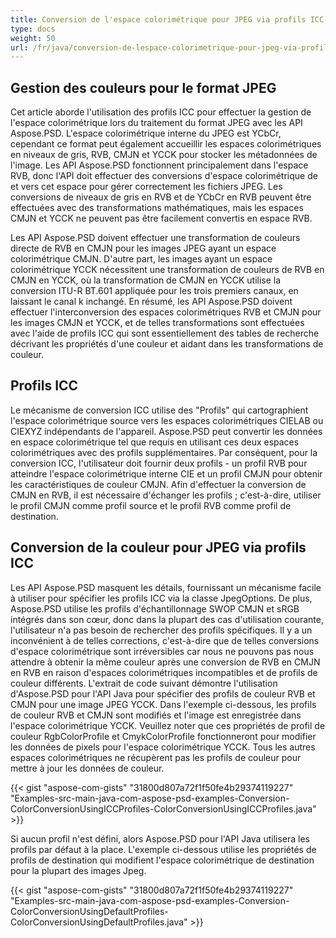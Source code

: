 ```yaml
---
title: Conversion de l'espace colorimétrique pour JPEG via profils ICC
type: docs
weight: 50
url: /fr/java/conversion-de-lespace-colorimetrique-pour-jpeg-via-profils-icc/
---
```


## **Gestion des couleurs pour le format JPEG**

Cet article aborde l'utilisation des profils ICC pour effectuer la gestion de l'espace colorimétrique lors du traitement du format JPEG avec les API Aspose.PSD. L'espace colorimétrique interne du JPEG est YCbCr, cependant ce format peut également accueillir les espaces colorimétriques en niveaux de gris, RVB, CMJN et YCCK pour stocker les métadonnées de l'image. Les API Aspose.PSD fonctionnent principalement dans l'espace RVB, donc l'API doit effectuer des conversions d'espace colorimétrique de et vers cet espace pour gérer correctement les fichiers JPEG. Les conversions de niveaux de gris en RVB et de YCbCr en RVB peuvent être effectuées avec des transformations mathématiques, mais les espaces CMJN et YCCK ne peuvent pas être facilement convertis en espace RVB.

Les API Aspose.PSD doivent effectuer une transformation de couleurs directe de RVB en CMJN pour les images JPEG ayant un espace colorimétrique CMJN. D'autre part, les images ayant un espace colorimétrique YCCK nécessitent une transformation de couleurs de RVB en CMJN en YCCK, où la transformation de CMJN en YCCK utilise la conversion ITU-R BT.601 appliquée pour les trois premiers canaux, en laissant le canal k inchangé. En résumé, les API Aspose.PSD doivent effectuer l'interconversion des espaces colorimétriques RVB et CMJN pour les images CMJN et YCCK, et de telles transformations sont effectuées avec l'aide de profils ICC qui sont essentiellement des tables de recherche décrivant les propriétés d'une couleur et aidant dans les transformations de couleur.

## **Profils ICC**
Le mécanisme de conversion ICC utilise des "Profils" qui cartographient l'espace colorimétrique source vers les espaces colorimétriques CIELAB ou CIEXYZ indépendants de l'appareil. Aspose.PSD peut convertir les données en espace colorimétrique tel que requis en utilisant ces deux espaces colorimétriques avec des profils supplémentaires. Par conséquent, pour la conversion ICC, l'utilisateur doit fournir deux profils - un profil RVB pour atteindre l'espace colorimétrique interne CIE et un profil CMJN pour obtenir les caractéristiques de couleur CMJN. Afin d'effectuer la conversion de CMJN en RVB, il est nécessaire d'échanger les profils ; c'est-à-dire, utiliser le profil CMJN comme profil source et le profil RVB comme profil de destination.

## **Conversion de la couleur pour JPEG via profils ICC**
Les API Aspose.PSD masquent les détails, fournissant un mécanisme facile à utiliser pour spécifier les profils ICC via la classe JpegOptions. De plus, Aspose.PSD utilise les profils d'échantillonnage SWOP CMJN et sRGB intégrés dans son cœur, donc dans la plupart des cas d'utilisation courante, l'utilisateur n'a pas besoin de rechercher des profils spécifiques. Il y a un inconvénient à de telles corrections, c'est-à-dire que de telles conversions d'espace colorimétrique sont irréversibles car nous ne pouvons pas nous attendre à obtenir la même couleur après une conversion de RVB en CMJN en RVB en raison d'espaces colorimétriques incompatibles et de profils de couleur différents. L'extrait de code suivant démontre l'utilisation d'Aspose.PSD pour l'API Java pour spécifier des profils de couleur RVB et CMJN pour une image JPEG YCCK. Dans l'exemple ci-dessous, les profils de couleur RVB et CMJN sont modifiés et l'image est enregistrée dans l'espace colorimétrique YCCK. Veuillez noter que ces propriétés de profil de couleur RgbColorProfile et CmykColorProfile fonctionneront pour modifier les données de pixels pour l'espace colorimétrique YCCK. Tous les autres espaces colorimétriques ne récupèrent pas les profils de couleur pour mettre à jour les données de couleur.

{{< gist "aspose-com-gists" "31800d807a72f1f50fe4b29374119227" "Examples-src-main-java-com-aspose-psd-examples-Conversion-ColorConversionUsingICCProfiles-ColorConversionUsingICCProfiles.java" >}}

Si aucun profil n'est défini, alors Aspose.PSD pour l'API Java utilisera les profils par défaut à la place. L'exemple ci-dessous utilise les propriétés de profils de destination qui modifient l'espace colorimétrique de destination pour la plupart des images Jpeg.

{{< gist "aspose-com-gists" "31800d807a72f1f50fe4b29374119227" "Examples-src-main-java-com-aspose-psd-examples-Conversion-ColorConversionUsingDefaultProfiles-ColorConversionUsingDefaultProfiles.java" >}}
